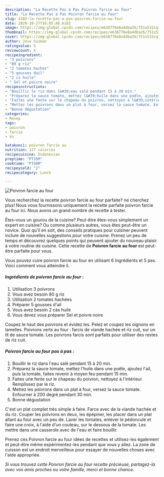 ```yaml
---
description: "La Recette Pas à Pas Poivron farcie au four"
title: "La Recette Pas à Pas Poivron farcie au four"
slug: 4102-la-recette-pas-a-pas-poivron-farcie-au-four
date: 2020-10-27T16:05:40.618Z
image: https://img-global.cpcdn.com/recipes/e638776e8a4dba26/751x532cq70/poivron-farcie-au-four-photo-principale-de-la-recette.jpg
thumbnail: https://img-global.cpcdn.com/recipes/e638776e8a4dba26/751x532cq70/poivron-farcie-au-four-photo-principale-de-la-recette.jpg
cover: https://img-global.cpcdn.com/recipes/e638776e8a4dba26/751x532cq70/poivron-farcie-au-four-photo-principale-de-la-recette.jpg
author: Jose Guzman
ratingvalue: 5
reviewcount: 4
recipeingredient:
- "3 poivrons"
- "80 g riz"
- "2 tomates haches"
- "5 gousses dail"
- "2 cs huile"
- " Sel et poivre noire"
recipeinstructions:
- "Bouillir le riz dans l&#39;eau salé pendant 15 à 20 min."
- "Préparez la sauce tomate, mettez l&#39;huile dans une poêle, ajoutez l&#39;ail, puis la tomate, faites revenir à moyen feu pendant 15 min."
- "Faites une fente sur le chapeau du poivron, nettoyez à l&#39;intérieur. Remplissez par le riz."
- "Mettez les poivrons dans un plat à four, versez la sauce tomate. Enfourner à 200 degré pendant 30 min."
- "Bonne dégustation"
categories:
- Resep
tags:
- poivron
- farcie
- au

katakunci: poivron farcie au 
nutrition: 127 calories
recipecuisine: Indonesian
preptime: "PT35M"
cooktime: "PT40M"
recipeyield: "2"
recipecategory: Lunch

---
```



![Poivron farcie au four](https://img-global.cpcdn.com/recipes/e638776e8a4dba26/751x532cq70/poivron-farcie-au-four-photo-principale-de-la-recette.jpg)

Vous recherchez la recette poivron farcie au four parfaite? ne cherchez plus! Nous vous fournissons uniquement la recette parfaite poivron farcie au four ici. Nous avons un grand nombre de recette à tester.

Êtes-vous un gourou de la cuisine? Peut-être êtes-vous simplement un expert en cuisine? Ou comme plusieurs autres, vous êtes peut-être un novice. Quoi qu'il en soit, des conseils pratiques pour cuisiner peuvent inclure de nouvelles suggestions pour votre cuisine. Prenez un peu de temps et découvrez quelques points qui peuvent ajouter du nouveau plaisir à votre routine de cuisine. Cette recette de <strong> Poivron farcie au four </strong> est peut-être parfaite pour vous.

<!--inarticleads1-->

Vous pouvez cuire poivron farcie au four en utilisant 6 Ingrédients et 5 pas. Voici comment vous atteindre il.

##### Ingrédients de poivron farcie au four :

1. Utilisation 3 poivrons
1. Vous avez besoin 80 g riz
1. Utilisation 2 tomates hachées
1. Préparer 5 gousses d&#39;ail
1. Vous avez besoin 2 càs huile
1. Vous devez vous préparer  Sel et poivre noire


Coupez le haut des poivrons et évidez les. Pelez et coupez les oignons en lamelles. Poivrons verts au four : farcis de viande hachée et riz cuit, sur un lit de sauce tomate. Les poivrons farcis sont parfaits pour utiliser des restes de riz cuit. 

<!--inarticleads2-->

##### Poivron farcie au four pas à pas :

1. Bouillir le riz dans l&#39;eau salé pendant 15 à 20 min.
1. Préparez la sauce tomate, mettez l&#39;huile dans une poêle, ajoutez l&#39;ail, puis la tomate, faites revenir à moyen feu pendant 15 min.
1. Faites une fente sur le chapeau du poivron, nettoyez à l&#39;intérieur. Remplissez par le riz.
1. Mettez les poivrons dans un plat à four, versez la sauce tomate. Enfourner à 200 degré pendant 30 min.
1. Bonne dégustation


C&#39;est un plat complet très simple à faire. Farce avec de la viande hachée et du riz. Couper les poivrons en deux, les épépiner, les placer dans un plat allant au four avec un peu de. Laver les tomates, enlever le pédoncule et faire une croix, à l&#39;aide d&#39;un couteau, sur le dessous de la tomate. Les mettre dans une casserole avec de l&#39;eau et faire bouillir. 

<!--inarticleads1-->

<p>
Prenez ces Poivron farcie au four idées de recettes et utilisez-les également et peut-être même expérimentez-les pendant que vous y allez. La zone de cuisson est un endroit merveilleux pour essayer de nouvelles choses avec l'aide appropriée.
</p>

<p>
<i>Si vous trouvez cette Poivron farcie au four recette précieuse, partagez-la avec vos amis proches ou votre famille, merci et bonne chance.</i>
</p>
